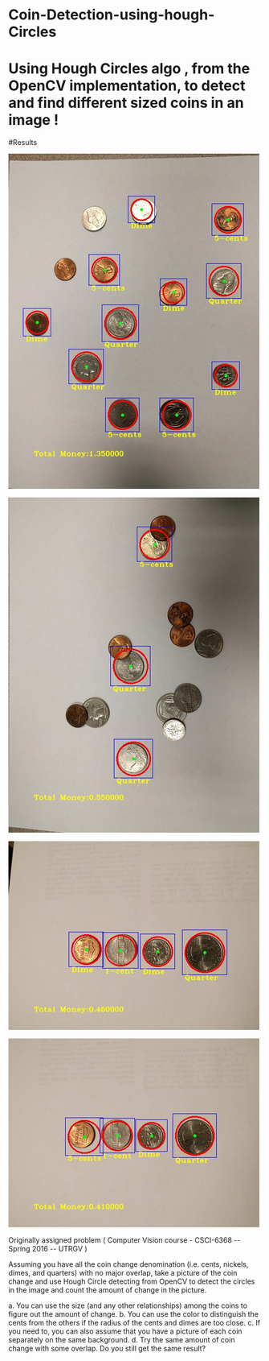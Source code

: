 # Coin-Detection-using-hough-Circles
# Using Hough Circles algo , from the OpenCV implementation, to detect and find different sized coins in an image ! 

#Results

![Alt text](/CoinsHoughCircles/CoinsHoughCircles/result1.jpg?raw=true "Result 1")

![Alt text](/CoinsHoughCircles/CoinsHoughCircles/result2.jpg?raw=true "Result 2")

![Alt text](/CoinsHoughCircles/CoinsHoughCircles/result3.jpg?raw=true "Result 3")

![Alt text](/CoinsHoughCircles/CoinsHoughCircles/result4.jpg?raw=true "Result 4")

Originally assigned problem ( Computer Vision course - CSCI-6368 -- Spring 2016 -- UTRGV )

Assuming you have all the coin change denomination (i.e. cents, nickels, dimes, and quarters) with no major overlap, take a picture of the coin change and use Hough Circle detecting from OpenCV to detect the circles in the image and count the amount of change in the picture.

a.	You can use the size (and any other relationships) among the coins to figure out the amount of change.
b.	You can use the color to distinguish the cents from the others if the radius of the cents and dimes are too close.
c.	If you need to, you can also assume that you have a picture of each coin separately on the same background.
d.	Try the same amount of coin change with some overlap. Do you still get the same result? 

